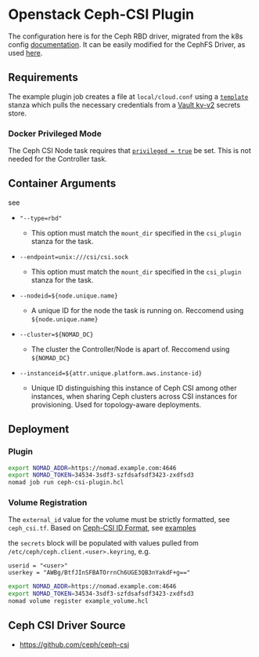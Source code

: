 # Openstack Ceph-CSI Plugin

The configuration here is for the Ceph RBD driver, migrated from the k8s config [documentation](https://github.com/ceph/ceph-csi/blob/master/docs/deploy-rbd.md). It can be easily modified for the CephFS Driver, as used [here](https://github.com/ceph/ceph-csi/blob/master/docs/deploy-cephfs.md).

## Requirements

The example plugin job creates a file at `local/cloud.conf` using a [`template`](https://www.nomadproject.io/docs/job-specification/template) stanza which pulls the necessary credentials from a [Vault kv-v2](https://www.vaultproject.io/docs/secrets/kv/kv-v2) secrets store. 


### Docker Privileged Mode

The Ceph CSI Node task requires that [`privileged = true`](https://www.nomadproject.io/docs/drivers/docker#privileged) be set. This is not needed for the Controller task.

## Container Arguments

see [](https://github.com/ceph/ceph-csi/blob/master/docs/deploy-rbd.md)

- `"--type=rbd"`

  - This option must match the `mount_dir` specified in the `csi_plugin` stanza for the task.

- `--endpoint=unix:///csi/csi.sock`

  - This option must match the `mount_dir` specified in the `csi_plugin` stanza for the task.

- `--nodeid=${node.unique.name}`

  - A unique ID for the node the task is running on. Reccomend using `${node.unique.name}`

- `--cluster=${NOMAD_DC}`

  - The cluster the Controller/Node is apart of. Reccomend using `${NOMAD_DC}`

- `--instanceid=${attr.unique.platform.aws.instance-id}`
  
  - Unique ID distinguishing this instance of Ceph CSI among other instances, when sharing Ceph clusters across CSI instances for provisioning. Used for topology-aware deployments.

## Deployment

### Plugin

```bash
export NOMAD_ADDR=https://nomad.example.com:4646
export NOMAD_TOKEN=34534-3sdf3-szfdsafsdf3423-zxdfsd3
nomad job run ceph-csi-plugin.hcl
```

### Volume Registration

The `external_id` value for the volume must be strictly formatted, see `ceph_csi.tf`. Based on [Ceph-CSI ID Format](https://github.com/ceph/ceph-csi/blob/71ddf51544be498eee03734573b765eb04480bb9/internal/util/volid.go#L27), see [examples](https://github.com/ceph/ceph-csi/blob/71ddf51544be498eee03734573b765eb04480bb9/internal/util/volid_test.go#L33)

the `secrets` block will be populated with values pulled from `/etc/ceph/ceph.client.<user>.keyring`, e.g.
```
userid = "<user>"
userkey = "AWBg/BtfJInSFBATOrrnCh6UGE3QB3nYakdF+g=="
```

```bash
export NOMAD_ADDR=https://nomad.example.com:4646
export NOMAD_TOKEN=34534-3sdf3-szfdsafsdf3423-zxdfsd3
nomad volume register example_volume.hcl
```

## Ceph CSI Driver Source

- https://github.com/ceph/ceph-csi